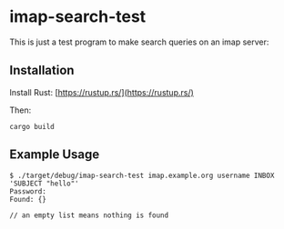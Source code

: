 imap-search-test
================

This is just a test program to make search queries on an imap server:

Installation
------------

Install Rust: [https://rustup.rs/](https://rustup.rs/)

Then:
```
cargo build
```

Example Usage
-------------

```
$ ./target/debug/imap-search-test imap.example.org username INBOX 'SUBJECT "hello"'
Password:
Found: {}

// an empty list means nothing is found
```
